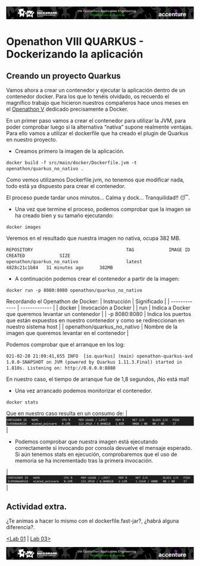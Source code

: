 <p align="center">
    <img src="../resources/header_viii.png">
</p>

# Openathon VIII QUARKUS - Dockerizando la aplicación

## Creando un proyecto Quarkus

Vamos ahora a crear un contenedor y ejecutar la aplicación dentro de un contenedor docker. Para los que lo tenéis olvidado, os recuerdo el magnifico trabajo que hicieron nuestros compañeros hace unos meses en el [Openathon V](https://github.com/Accenture/openathon-2019-docker) dedicado precisamente a Docker.


En un primer paso vamos a crear el contenedor para utilizar la JVM, para poder comprobar luego si la alternativa “nativa” supone realmente ventajas. Para ello vamos a utilizar el dockerfile que ha creado el plugin de Quarkus en nuestro proyecto.

- Creamos primero la imagen de la aplicación.

```console
docker build -f src/main/docker/Dockerfile.jvm -t openathon/quarkus_no_nativo .
```

Como vemos utilizamos Dockerfile.jvm, no tenemos que modificar nada, todo está ya dispuesto para crear el contenedor.

El proceso puede tardar unos minutos… Calma y dock… Tranquilidad!! :sleeping:.

- Una vez que termine el proceso, podemos comprobar que la imagen se ha creado bien y su tamaño ejecutando:
```console
docker images
```
Veremos en el resultado que nuestra imagen no nativa, ocupa 382 MB.
```console
REPOSITORY                                   TAG             IMAGE ID       CREATED             SIZE
openathon/quarkus_no_nativo                  latest          4828c21c1b84   31 minutes ago      382MB
```

- A continuación podemos crear el contenedor a partir de la imagen:
```console
docker run -p 8080:8080 openathon/quarkus_no_nativo
```

Recordando el Openathon de Docker:
| Instrucción | Significado |
| ------------- | ------------- |
| docker  | Invocación a Docker |
| run  | Indica a Docker que queremos levantar un contenedor |
| -p 8080:8080 | Indica los puertos que están expuestos en nuestro contenedor y como se redireccionan en nuestro sistema host |
| openathon/quarkus_no_nativo | Nombre de la imagen que queremos levantar en el contenedor |

Podemos comprobar que el arranque en los log:
```console
021-02-20 21:09:41,655 INFO  [io.quarkus] (main) openathon-quarkus-avd 1.0.0-SNAPSHOT on JVM (powered by Quarkus 1.11.3.Final) started in 1.810s. Listening on: http://0.0.0.0:8080
```
En nuestro caso, el tiempo de arranque fue de 1,8 segundos, ¡No está mal!

- Una vez arrancado podemos monitorizar el contenedor.
```console
docker stats
```

Que en nuestro caso resulta en un consumo de:
| <img src="../resources/img02.png"> |

- Podemos comprobar que nuestra imagen está ejecutando correctamente si invocando por consola devuelve el mensaje esperado. Si aún tenemos stats en ejecución, comprobaremos que el uso de memoria se ha incrementado tras la primera invocación. 

| <img src="../resources/img03.png"> |


## Actividad extra.

¿Te animas a hacer lo mismo con el dockerfile.fast-jar?, ¿habrá alguna diferencia?.

[<Lab 01](../lab-01) | [Lab 03>](../lab-03) 

<p align="center">
    <img src="../resources/header_viii.png">
</p>